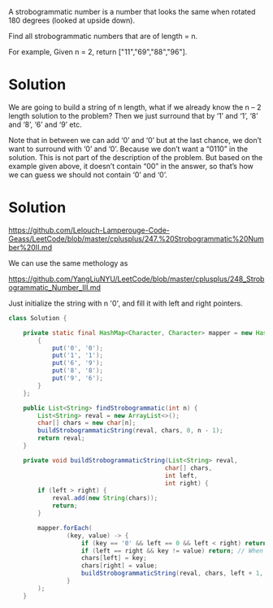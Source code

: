 A strobogrammatic number is a number that looks the same when rotated 180 degrees (looked at upside down).  

Find all strobogrammatic numbers that are of length = n.  

For example, Given n = 2, return ["11","69","88","96"].  

# Solution

We are going to build a string of n length, what if we already know the n – 2 length solution to the problem? Then we just surround that by ‘1’ and ‘1’, ‘8’ and ‘8’, ‘6’ and ‘9’ etc.

Note that in between we can add ‘0’ and ‘0’ but at the last chance, we don’t want to surround with ‘0’ and ‘0’. Because we don’t want a “0110” in the solution. This is not part of the description of the problem. But based on the example given above, it doesn’t contain “00” in the answer, so that’s how we can guess we should not contain ‘0’ and ‘0’.

# Solution

https://github.com/Lelouch-Lamperouge-Code-Geass/LeetCode/blob/master/cplusplus/247.%20Strobogrammatic%20Number%20II.md

We can use the same methology as 

https://github.com/YangLiuNYU/LeetCode/blob/master/cplusplus/248_Strobogrammatic_Number_III.md

Just initialize the string with n '0', and fill it with left and right pointers.

```java
class Solution {

    private static final HashMap<Character, Character> mapper = new HashMap<Character, Character>(){
        {
            put('0', '0');
            put('1', '1');
            put('6', '9');
            put('8', '8');
            put('9', '6');
        }
    };

    public List<String> findStrobogrammatic(int n) {
        List<String> reval = new ArrayList<>();
        char[] chars = new char[n];
        buildStrobogrammaticString(reval, chars, 0, n - 1);
        return reval;
    }

    private void buildStrobogrammaticString(List<String> reval,
                                           char[] chars,
                                           int left,
                                           int right) {
        if (left > right) {
            reval.add(new String(chars));
            return;
        }

        mapper.forEach(
                (key, value) -> {
                    if (key == '0' && left == 0 && left < right) return; // Avoid "0*0"
                    if (left == right && key != value) return; // When left == right, we can only add '0', '1', '8'
                    chars[left] = key;
                    chars[right] = value;
                    buildStrobogrammaticString(reval, chars, left + 1, right - 1);
                }
        );
    }
```
